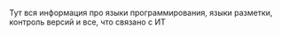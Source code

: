 
Тут вся информация про языки программирования, языки разметки, контроль версий и все, что связано с ИТ